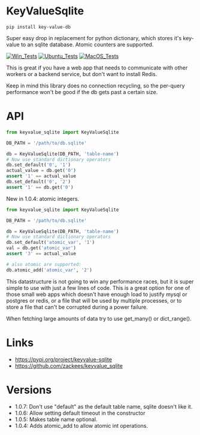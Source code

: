 # KeyValueSqlite

`pip install key-value-db`

Super easy drop in replacement for python dictionary, which stores
it's key-value to an sqlite database. Atomic counters are supported.

[![Win_Tests](https://github.com/zackees/keyvalue_sqlite/actions/workflows/push_win.yml/badge.svg)](https://github.com/zackees/keyvalue_sqlite/actions/workflows/push_win.yml)
[![Ubuntu_Tests](https://github.com/zackees/keyvalue_sqlite/actions/workflows/push_ubuntu.yml/badge.svg)](https://github.com/zackees/keyvalue_sqlite/actions/workflows/push_ubuntu.yml)
[![MacOS_Tests](https://github.com/zackees/keyvalue_sqlite/actions/workflows/push_macos.yml/badge.svg)](https://github.com/zackees/keyvalue_sqlite/actions/workflows/push_macos.yml)

This is great if you have a web app that needs to communicate with other workers or a backend service, but don't want to install Redis.

Keep in mind this library does no connection recycling, so the per-query performance won't be good if the db gets past a certain size.

# API

```python
from keyvalue_sqlite import KeyValueSqlite

DB_PATH = '/path/to/db.sqlite'

db = KeyValueSqlite(DB_PATH, 'table-name')
# Now use standard dictionary operators
db.set_default('0', '1')
actual_value = db.get('0')
assert '1' == actual_value
db.set_default('0', '2')
assert '1' == db.get('0')
```

New in 1.0.4: atomic integers.

```python
from keyvalue_sqlite import KeyValueSqlite

DB_PATH = '/path/to/db.sqlite'

db = KeyValueSqlite(DB_PATH, 'table-name')
# Now use standard dictionary operators
db.set_default('atomic_var', '1')
val = db.get('atomic_var')
assert '3' == actual_value

# also atomic are supported:
db.atomic_add('atomic_var', '2')
```

This datastructure is not going to win any performance races, but it
is super simple to use with just a few lines of code. This is a great
option for one of those small web apps which doesn't have enough load
to justify mysql or postgres or redis, or a file that will be used by multiple
processes, or to store a file that can't be corrupted during a power
failure.

When fetching large amounts of data try to use get_many() or dict_range().

# Links
  * https://pypi.org/project/keyvalue-sqlite
  * https://github.com/zackees/keyvalue_sqlite

# Versions
  * 1.0.7: Don't use "default" as the default table name, sqlite doesn't like it.
  * 1.0.6: Allow setting default timeout in the constructor
  * 1.0.5: Makes table name optional.
  * 1.0.4: Adds atomic_add to allow atomic int operations.
